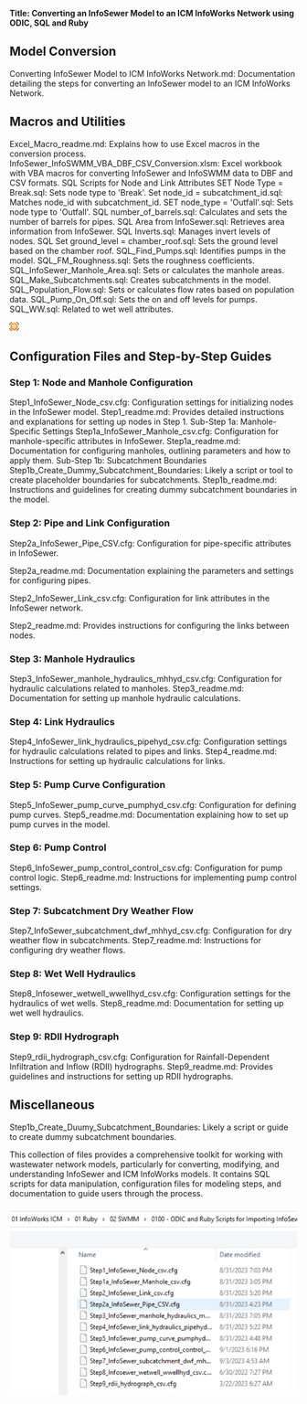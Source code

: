 **Title: Converting an InfoSewer Model to an ICM InfoWorks Network using ODIC, SQL and Ruby**

## Model Conversion
Converting InfoSewer Model to ICM InfoWorks Network.md: Documentation detailing the steps for converting an InfoSewer model to an ICM InfoWorks Network.

## Macros and Utilities
Excel_Macro_readme.md: Explains how to use Excel macros in the conversion process.
InfoSewer_InfoSWMM_VBA_DBF_CSV_Conversion.xlsm: Excel workbook with VBA macros for converting InfoSewer and InfoSWMM data to DBF and CSV formats.
SQL Scripts for Node and Link Attributes
SET Node Type = Break.sql: Sets node type to 'Break'.
Set node_id = subcatchment_id.sql: Matches node_id with subcatchment_id.
SET node_type = 'Outfall'.sql: Sets node type to 'Outfall'.
SQL number_of_barrels.sql: Calculates and sets the number of barrels for pipes.
SQL Area from InfoSewer.sql: Retrieves area information from InfoSewer.
SQL Inverts.sql: Manages invert levels of nodes.
SQL Set ground_level = chamber_roof.sql: Sets the ground level based on the chamber roof.
SQL_Find_Pumps.sql: Identifies pumps in the model.
SQL_FM_Roughness.sql: Sets the roughness coefficients.
SQL_InfoSewer_Manhole_Area.sql: Sets or calculates the manhole areas.
SQL_Make_Subcatchments.sql: Creates subcatchments in the model.
SQL_Population_Flow.sql: Sets or calculates flow rates based on population data.
SQL_Pump_On_Off.sql: Sets the on and off levels for pumps.
SQL_WW.sql: Related to wet  well attributes.

![Alt text](image-5.png)

## Configuration Files and Step-by-Step Guides

### Step 1: Node and Manhole Configuration
Step1_InfoSewer_Node_csv.cfg: Configuration settings for initializing nodes in the InfoSewer model.
Step1_readme.md: Provides detailed instructions and explanations for setting up nodes in Step 1.
Sub-Step 1a: Manhole-Specific Settings
Step1a_InfoSewer_Manhole_csv.cfg: Configuration for manhole-specific attributes in InfoSewer.
Step1a_readme.md: Documentation for configuring manholes, outlining parameters and how to apply them.
Sub-Step 1b: Subcatchment Boundaries
Step1b_Create_Dummy_Subcatchment_Boundaries: Likely a script or tool to create placeholder boundaries for subcatchments.
Step1b_readme.md: Instructions and guidelines for creating dummy subcatchment boundaries in the model.

### Step 2: Pipe and Link Configuration
Step2a_InfoSewer_Pipe_CSV.cfg: Configuration for pipe-specific attributes in InfoSewer.

Step2a_readme.md: Documentation explaining the parameters and settings for configuring pipes.

Step2_InfoSewer_Link_csv.cfg: Configuration for link attributes in the InfoSewer network.

Step2_readme.md: Provides instructions for configuring the links between nodes.

### Step 3: Manhole Hydraulics
Step3_InfoSewer_manhole_hydraulics_mhhyd_csv.cfg: Configuration for hydraulic calculations related to manholes.
Step3_readme.md: Documentation for setting up manhole hydraulic calculations.

### Step 4: Link Hydraulics
Step4_InfoSewer_link_hydraulics_pipehyd_csv.cfg: Configuration settings for hydraulic calculations related to pipes and links.
Step4_readme.md: Instructions for setting up hydraulic calculations for links.

### Step 5: Pump Curve Configuration
Step5_InfoSewer_pump_curve_pumphyd_csv.cfg: Configuration for defining pump curves.
Step5_readme.md: Documentation explaining how to set up pump curves in the model.

### Step 6: Pump Control
Step6_InfoSewer_pump_control_control_csv.cfg: Configuration for pump control logic.
Step6_readme.md: Instructions for implementing pump control settings.

### Step 7: Subcatchment Dry Weather Flow
Step7_InfoSewer_subcatchment_dwf_mhhyd_csv.cfg: Configuration for dry weather flow in subcatchments.
Step7_readme.md: Instructions for configuring dry weather flows.

### Step 8: Wet Well Hydraulics
Step8_Infosewer_wetwell_wwellhyd_csv.cfg: Configuration settings for the hydraulics of wet wells.
Step8_readme.md: Documentation for setting up wet well hydraulics.

### Step 9: RDII Hydrograph
Step9_rdii_hydrograph_csv.cfg: Configuration for Rainfall-Dependent Infiltration and Inflow (RDII) hydrographs.
Step9_readme.md: Provides guidelines and instructions for setting up RDII hydrographs.

## Miscellaneous
Step1b_Create_Duumy_Subcatchment_Boundaries: Likely a script or guide to create dummy subcatchment boundaries.

This collection of files provides a comprehensive toolkit for working with wastewater network models, particularly for converting, modifying, and understanding InfoSewer and ICM InfoWorks models. It contains SQL scripts for data manipulation, configuration files for modeling steps, and documentation to guide users through the process.

![Alt text](image-6.png)